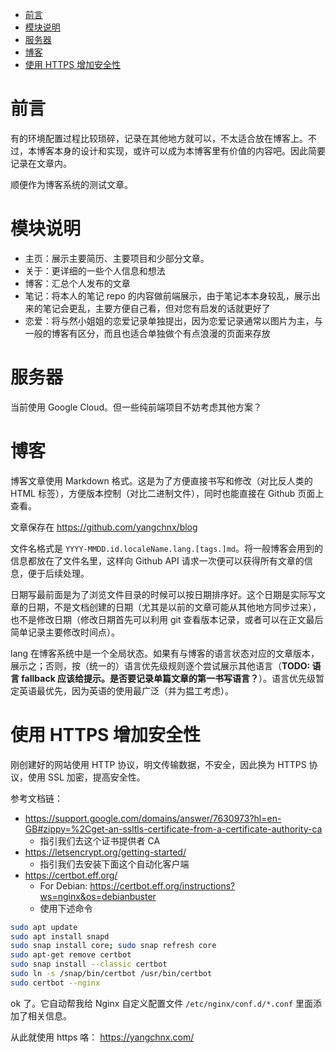 - [前言](#前言)
- [模块说明](#模块说明)
- [服务器](#服务器)
- [博客](#博客)
- [使用 HTTPS 增加安全性](#使用-https-增加安全性)


# 前言

有的环境配置过程比较琐碎，记录在其他地方就可以，不太适合放在博客上。不过，本博客本身的设计和实现，或许可以成为本博客里有价值的内容吧。因此简要记录在文章内。

顺便作为博客系统的测试文章。

# 模块说明

- 主页：展示主要简历、主要项目和少部分文章。
- 关于：更详细的一些个人信息和想法
- 博客：汇总个人发布的文章
- 笔记：将本人的笔记 repo 的内容做前端展示，由于笔记本本身较乱，展示出来的笔记会更乱，主要方便自己看，但对您有启发的话就更好了
- 恋爱：将与然小姐姐的恋爱记录单独提出，因为恋爱记录通常以图片为主，与一般的博客有区分，而且也适合单独做个有点浪漫的页面来存放

# 服务器

当前使用 Google Cloud。但一些纯前端项目不妨考虑其他方案？

# 博客

博客文章使用 Markdown 格式。这是为了方便直接书写和修改（对比反人类的 HTML 标签），方便版本控制（对比二进制文件），同时也能直接在 Github 页面上查看。

文章保存在 https://github.com/yangchnx/blog

文件名格式是 `YYYY-MMDD.id.localeName.lang.[tags.]md`。将一般博客会用到的信息都放在了文件名里，这样向 Github API 请求一次便可以获得所有文章的信息，便于后续处理。

日期写最前面是为了浏览文件目录的时候可以按日期排序好。这个日期是实际写文章的日期，不是文档创建的日期（尤其是以前的文章可能从其他地方同步过来），也不是修改日期（修改日期首先可以利用 git 查看版本记录，或者可以在正文最后简单记录主要修改时间点）。

lang 在博客系统中是一个全局状态。如果有与博客的语言状态对应的文章版本，展示之；否则，按（统一的）语言优先级规则逐个尝试展示其他语言（**TODO: 语言 fallback 应该给提示。是否要记录单篇文章的第一书写语言？**）。语言优先级暂定英语最优先，因为英语的使用最广泛（并为揾工考虑）。

# 使用 HTTPS 增加安全性

刚创建好的网站使用 HTTP 协议，明文传输数据，不安全，因此换为 HTTPS 协议，使用 SSL 加密，提高安全性。

参考文档链：

- https://support.google.com/domains/answer/7630973?hl=en-GB#zippy=%2Cget-an-ssltls-certificate-from-a-certificate-authority-ca
    - 指引我们去这个证书提供者 CA
- https://letsencrypt.org/getting-started/
    - 指引我们去安装下面这个自动化客户端
- https://certbot.eff.org/
    - For Debian: https://certbot.eff.org/instructions?ws=nginx&os=debianbuster
    - 使用下述命令

```sh
sudo apt update
sudo apt install snapd
sudo snap install core; sudo snap refresh core
sudo apt-get remove certbot
sudo snap install --classic certbot
sudo ln -s /snap/bin/certbot /usr/bin/certbot
sudo certbot --nginx
```

ok 了。它自动帮我给 Nginx 自定义配置文件 `/etc/nginx/conf.d/*.conf` 里面添加了相关信息。

从此就使用 https 咯： https://yangchnx.com/
